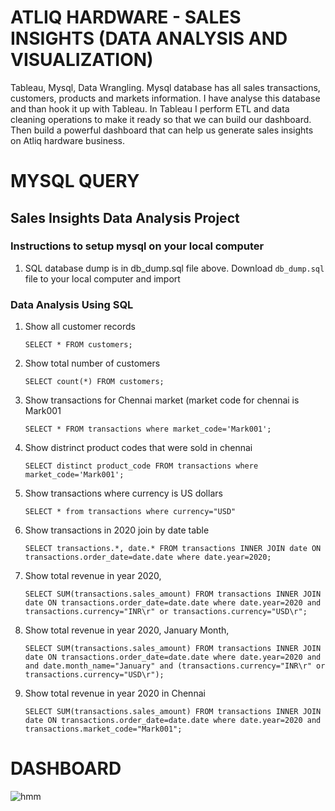 # ATLIQ HARDWARE - SALES INSIGHTS (DATA ANALYSIS AND VISUALIZATION)


Tableau, Mysql, Data Wrangling.
Mysql database has all sales transactions, customers, products and markets information. I have analyse this database and than hook it up with Tableau. In Tableau I perform ETL and data cleaning operations to make it ready so that we can build our dashboard. Then build a powerful dashboard that can help us generate sales insights on Atliq hardware business.

# MYSQL QUERY 
## Sales Insights Data Analysis Project

### Instructions to setup mysql on your local computer

1. SQL database dump is in db_dump.sql file above. Download `db_dump.sql` file to your local computer and import

### Data Analysis Using SQL

1. Show all customer records

    `SELECT * FROM customers;`

1. Show total number of customers

    `SELECT count(*) FROM customers;`

1. Show transactions for Chennai market (market code for chennai is Mark001

    `SELECT * FROM transactions where market_code='Mark001';`

1. Show distrinct product codes that were sold in chennai

    `SELECT distinct product_code FROM transactions where market_code='Mark001';`

1. Show transactions where currency is US dollars

    `SELECT * from transactions where currency="USD"`

1. Show transactions in 2020 join by date table

    `SELECT transactions.*, date.* FROM transactions INNER JOIN date ON transactions.order_date=date.date where date.year=2020;`

1. Show total revenue in year 2020,

    `SELECT SUM(transactions.sales_amount) FROM transactions INNER JOIN date ON transactions.order_date=date.date where date.year=2020 and transactions.currency="INR\r" or transactions.currency="USD\r";`
	
1. Show total revenue in year 2020, January Month,

    `SELECT SUM(transactions.sales_amount) FROM transactions INNER JOIN date ON transactions.order_date=date.date where date.year=2020 and and date.month_name="January" and (transactions.currency="INR\r" or transactions.currency="USD\r");`

1. Show total revenue in year 2020 in Chennai

    `SELECT SUM(transactions.sales_amount) FROM transactions INNER JOIN date ON transactions.order_date=date.date where date.year=2020
and transactions.market_code="Mark001";`


# DASHBOARD
![hmm](https://user-images.githubusercontent.com/48179170/127454655-c420cfd0-a34a-464f-a6ff-65669fb79b1b.jpg)

